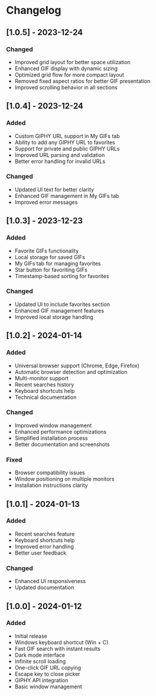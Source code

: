 # Changelog

## [1.0.5] - 2023-12-24
### Changed
- Improved grid layout for better space utilization
- Enhanced GIF display with dynamic sizing
- Optimized grid flow for more compact layout
- Removed fixed aspect ratios for better GIF presentation
- Improved scrolling behavior in all sections

## [1.0.4] - 2023-12-24
### Added
- Custom GIPHY URL support in My GIFs tab
- Ability to add any GIPHY URL to favorites
- Support for private and public GIPHY URLs
- Improved URL parsing and validation
- Better error handling for invalid URLs

### Changed
- Updated UI text for better clarity
- Enhanced GIF management in My GIFs tab
- Improved error messages

## [1.0.3] - 2023-12-23
### Added
- Favorite GIFs functionality
- Local storage for saved GIFs
- My GIFs tab for managing favorites
- Star button for favoriting GIFs
- Timestamp-based sorting for favorites

### Changed
- Updated UI to include favorites section
- Enhanced GIF management features
- Improved local storage handling

## [1.0.2] - 2024-01-14
### Added
- Universal browser support (Chrome, Edge, Firefox)
- Automatic browser detection and optimization
- Multi-monitor support
- Recent searches history
- Keyboard shortcuts help
- Technical documentation

### Changed
- Improved window management
- Enhanced performance optimizations
- Simplified installation process
- Better documentation and screenshots

### Fixed
- Browser compatibility issues
- Window positioning on multiple monitors
- Installation instructions clarity

## [1.0.1] - 2024-01-13
### Added
- Recent searches feature
- Keyboard shortcuts help
- Improved error handling
- Better user feedback

### Changed
- Enhanced UI responsiveness
- Updated documentation

## [1.0.0] - 2024-01-12
### Added
- Initial release
- Windows keyboard shortcut (Win + C)
- Fast GIF search with instant results
- Dark mode interface
- Infinite scroll loading
- One-click GIF URL copying
- Escape key to close picker
- GIPHY API integration
- Basic window management